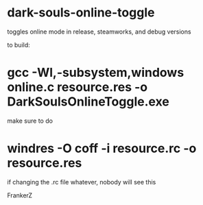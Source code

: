 # dark-souls-online-toggle

toggles online mode in release, steamworks, and debug versions

to build:
# gcc -Wl,-subsystem,windows online.c resource.res -o DarkSoulsOnlineToggle.exe

make sure to do
# windres -O coff -i resource.rc -o resource.res
if changing the .rc file
whatever, nobody will see this








FrankerZ

